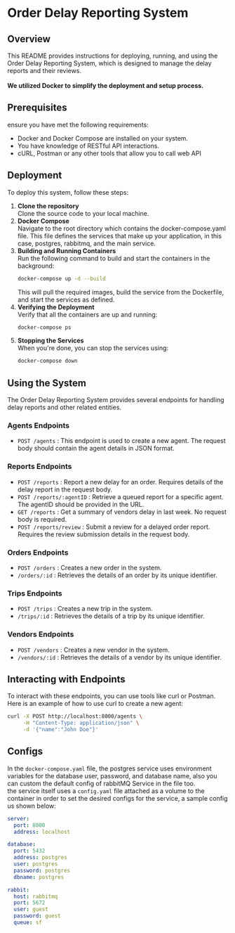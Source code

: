 # Order Delay Reporting System

## Overview

This README provides instructions for deploying,
running, and using the Order Delay Reporting System,
which is designed to manage the delay reports and their reviews.
<br>
<br>
**We utilized Docker to simplify the deployment and setup process.**

## Prerequisites

ensure you have met the following requirements:

- Docker and Docker Compose are installed on your system.
- You have knowledge of RESTful API interactions.
- cURL, Postman or any other tools that allow you to call web API

## Deployment

To deploy this system, follow these steps:

1. **Clone the repository** <br>
   Clone the source code to your local machine.
2. **Docker Compose** <br>
   Navigate to the root directory which contains the docker-compose.yaml file.
   This file defines the services that make up your application, in this case,
   postgres, rabbitmq, and the main service.
3. **Building and Running Containers** <br>
   Run the following command to build and start the containers in the background:
    ``` bash
   docker-compose up -d --build
   ```
   This will pull the required images, build the service from the Dockerfile, and start the services as defined.
4. **Verifying the Deployment** <br>
   Verify that all the containers are up and running:
     ``` bash
   docker-compose ps
   ```
5. **Stopping the Services** <br>
   When you're done, you can stop the services using:
     ``` bash
   docker-compose down
   ```

## Using the System

The Order Delay Reporting System provides several endpoints for handling delay reports and other related entities.

### Agents Endpoints

- `POST /agents` : This endpoint is used to create a new agent. The request body should contain the agent details in JSON format.
### Reports Endpoints

- `POST /reports` : Report a new delay for an order. Requires details of the delay report in the request body.
- `POST /reports/:agentID` : Retrieve a queued report for a specific agent. The agentID should be provided in the URL.
- `GET /reports` : Get a summary of vendors delay in last week. No request body is required.
- `POST /reports/review` : Submit a review for a delayed order report. Requires the review submission details in the request body.
### Orders Endpoints

- `POST /orders` : Creates a new order in the system.
- `/orders/:id` : Retrieves the details of an order by its unique identifier.
### Trips Endpoints

- `POST /trips` : Creates a new trip in the system.
- `/trips/:id` : Retrieves the details of a trip by its unique identifier.
### Vendors Endpoints

- `POST /vendors` : Creates a new vendor in the system.
- `/vendors/:id` : Retrieves the details of a vendor by its unique identifier.
## Interacting with Endpoints
To interact with these endpoints, you can use tools like curl or Postman.
Here is an example of how to use curl to create a new agent:

```bash
curl -X POST http://localhost:8000/agents \
     -H "Content-Type: application/json" \
     -d '{"name":"John Doe"}'
```

## Configs
In the `docker-compose.yaml` file, the postgres service uses environment variables for the database user,
password, and database name, also you can custom the default config of rabbitMQ Service in the file too.
<br>
the service itself uses a `config.yaml` file attached as a volume to the container in order to
set the desired configs for the service, a sample config us shown below:

```yaml
server:
  port: 8000
  address: localhost

database:
  port: 5432
  address: postgres
  user: postgres
  password: postgres
  dbname: postgres

rabbit:
  host: rabbitmq
  port: 5672
  user: guest
  password: guest
  queue: sf
```



